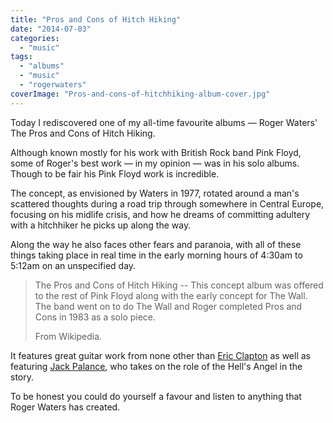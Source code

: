 ```yaml
---
title: "Pros and Cons of Hitch Hiking"
date: "2014-07-03"
categories: 
  - "music"
tags: 
  - "albums"
  - "music"
  - "rogerwaters"
coverImage: "Pros-and-cons-of-hitchhiking-album-cover.jpg"
---
```


Today I rediscovered one of my all-time favourite albums — Roger Waters' The Pros and Cons of Hitch Hiking.

Although known mostly for his work with British Rock band Pink Floyd, some of Roger's best work — in my opinion — was in his solo albums. Though to be fair his Pink Floyd work is incredible.

The concept, as envisioned by Waters in 1977, rotated around a man's scattered thoughts during a road trip through somewhere in Central Europe, focusing on his midlife crisis, and how he dreams of committing adultery with a hitchhiker he picks up along the way.

Along the way he also faces other fears and paranoia, with all of these things taking place in real time in the early morning hours of 4:30am to 5:12am on an unspecified day.

> The Pros and Cons of Hitch Hiking -- This concept album was offered to the rest of Pink Floyd along with the early concept for The Wall. The band went on to do The Wall and Roger completed Pros and Cons in 1983 as a solo piece.
> 
> From Wikipedia.

It features great guitar work from none other than [Eric Clapton](https://en.wikipedia.org/wiki/Eric_Clapton) as well as featuring [Jack Palance](https://en.wikipedia.org/wiki/Jack_Palance), who takes on the role of the Hell's Angel in the story.

To be honest you could do yourself a favour and listen to anything that Roger Waters has created.
